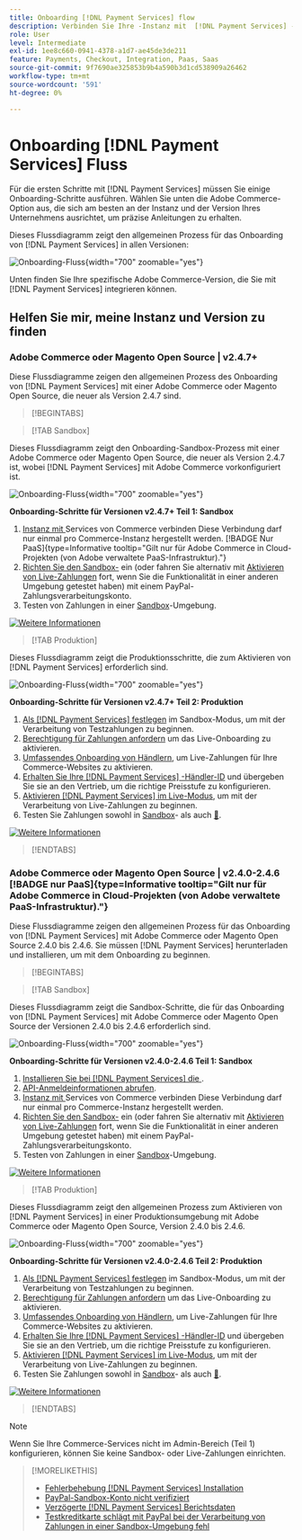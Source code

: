 ```yaml
---
title: Onboarding [!DNL Payment Services] flow
description: Verbinden Sie Ihre -Instanz mit  [!DNL Payment Services] -Funktionalität, indem Sie einige Onboarding-Schritte ausführen.
role: User
level: Intermediate
exl-id: 1ee8c660-0941-4378-a1d7-ae45de3de211
feature: Payments, Checkout, Integration, Paas, Saas
source-git-commit: 9f7690ae325853b9b4a590b3d1cd538909a26462
workflow-type: tm+mt
source-wordcount: '591'
ht-degree: 0%

---
```


# Onboarding [!DNL Payment Services] Fluss

Für die ersten Schritte mit [!DNL Payment Services] müssen Sie einige Onboarding-Schritte ausführen. Wählen Sie unten die Adobe Commerce-Option aus, die sich am besten an der Instanz und der Version Ihres Unternehmens ausrichtet, um präzise Anleitungen zu erhalten.

Dieses Flussdiagramm zeigt den allgemeinen Prozess für das Onboarding von [!DNL Payment Services] in allen Versionen:

![Onboarding-Fluss](assets/flow-payment-services.png){width="700" zoomable="yes"}

Unten finden Sie Ihre spezifische Adobe Commerce-Version, die Sie mit [!DNL Payment Services] integrieren können.

## Helfen Sie mir, meine Instanz und Version zu finden

### Adobe Commerce oder Magento Open Source | v2.4.7+

Diese Flussdiagramme zeigen den allgemeinen Prozess des Onboarding von [!DNL Payment Services] mit einer Adobe Commerce oder Magento Open Source, die neuer als Version 2.4.7 sind.

>[!BEGINTABS]

>[!TAB Sandbox]

Dieses Flussdiagramm zeigt den Onboarding-Sandbox-Prozess mit einer Adobe Commerce oder Magento Open Source, die neuer als Version 2.4.7 ist, wobei [!DNL Payment Services] mit Adobe Commerce vorkonfiguriert ist.

![Onboarding-Fluss](assets/flow-sandbox-configuration-onboarding-2.4.7.png){width="700" zoomable="yes"}

**Onboarding-Schritte für Versionen v2.4.7+ Teil 1: Sandbox**

1. [Instanz mit &#x200B;](connect.md#configure-commerce-services) Services von Commerce verbinden Diese Verbindung darf nur einmal pro Commerce-Instanz hergestellt werden. [!BADGE Nur PaaS]{type=Informative tooltip="Gilt nur für Adobe Commerce in Cloud-Projekten (von Adobe verwaltete PaaS-Infrastruktur)."}
1. [Richten Sie den Sandbox-](sandbox.md#enable-sandbox-testing) ein (oder fahren Sie alternativ mit [Aktivieren von Live-Zahlungen](sandbox.md#enable-live-payments) fort, wenn Sie die Funktionalität in einer anderen Umgebung getestet haben) mit einem PayPal-Zahlungsverarbeitungskonto.
1. Testen von Zahlungen in einer [Sandbox](sandbox.md#test-in-sandbox-environment)-Umgebung.

[![Weitere Informationen](assets/learn-more-button.svg)](https://helpx.adobe.com/de/legal/product-descriptions/payment-services-for-Adobe-Commerce-and-Magento-Open-Source-On-demand-Services.html)

>[!TAB Produktion]

Dieses Flussdiagramm zeigt die Produktionsschritte, die zum Aktivieren von [!DNL Payment Services] erforderlich sind.

![Onboarding-Fluss](assets/flow-production-payment-services.png){width="700" zoomable="yes"}

**Onboarding-Schritte für Versionen v2.4.7+ Teil 2: Produktion**

1. [Als  [!DNL Payment Services]  festlegen](production.md#set-payment-services-as-payment-method) im Sandbox-Modus, um mit der Verarbeitung von Testzahlungen zu beginnen.
1. [Berechtigung für Zahlungen anfordern](production.md#request-payments-entitlement-from-adobe) um das Live-Onboarding zu aktivieren.
1. [Umfassendes Onboarding von Händlern](production.md#complete-merchant-onboarding), um Live-Zahlungen für Ihre Commerce-Websites zu aktivieren.
1. [Erhalten Sie Ihre  [!DNL Payment Services] -Händler-ID](production.md#configure-pricing-tier) und übergeben Sie sie an den Vertrieb, um die richtige Preisstufe zu konfigurieren.
1. [Aktivieren [!DNL Payment Services] im Live-Modus](production.md#enable-live-payments), um mit der Verarbeitung von Live-Zahlungen zu beginnen.
1. Testen Sie Zahlungen sowohl in [Sandbox](sandbox.md#test-in-sandbox-environment)- als auch [&#128279;](production.md#test-in-production).

[![Weitere Informationen](assets/learn-more-button.svg)](production.md)

>[!ENDTABS]

### Adobe Commerce oder Magento Open Source | v2.4.0-2.4.6 [!BADGE nur PaaS]{type=Informative tooltip="Gilt nur für Adobe Commerce in Cloud-Projekten (von Adobe verwaltete PaaS-Infrastruktur)."}

Diese Flussdiagramme zeigen den allgemeinen Prozess für das Onboarding von [!DNL Payment Services] mit Adobe Commerce oder Magento Open Source 2.4.0 bis 2.4.6. Sie müssen [!DNL Payment Services] herunterladen und installieren, um mit dem Onboarding zu beginnen.

>[!BEGINTABS]

>[!TAB Sandbox]

Dieses Flussdiagramm zeigt die Sandbox-Schritte, die für das Onboarding von [!DNL Payment Services] mit Adobe Commerce oder Magento Open Source der Versionen 2.4.0 bis 2.4.6 erforderlich sind.

![Onboarding-Fluss](assets/flow-sandbox-installation-configuration-onboarding-2.4.0.png){width="700" zoomable="yes"}

**Onboarding-Schritte für Versionen v2.4.0-2.4.6 Teil 1: Sandbox**

1. [Installieren Sie bei  [!DNL Payment Services]  die &#x200B;](install.md#get-payment-services).
1. [API-Anmeldeinformationen abrufen](connect.md#obtain-api-credentials).
1. [Instanz mit &#x200B;](connect.md#configure-commerce-services) Services von Commerce verbinden Diese Verbindung darf nur einmal pro Commerce-Instanz hergestellt werden.
1. [Richten Sie den Sandbox-](sandbox.md#enable-sandbox-testing) ein (oder fahren Sie alternativ mit [Aktivieren von Live-Zahlungen](sandbox.md#enable-live-payments) fort, wenn Sie die Funktionalität in einer anderen Umgebung getestet haben) mit einem PayPal-Zahlungsverarbeitungskonto.
1. Testen von Zahlungen in einer [Sandbox](sandbox.md#test-in-sandbox-environment)-Umgebung.

[![Weitere Informationen](assets/learn-more-button.svg)](https://helpx.adobe.com/de/legal/product-descriptions/payment-services-for-Adobe-Commerce-and-Magento-Open-Source-On-demand-Services.html)

>[!TAB Produktion]

Dieses Flussdiagramm zeigt den allgemeinen Prozess zum Aktivieren von [!DNL Payment Services] in einer Produktionsumgebung mit Adobe Commerce oder Magento Open Source, Version 2.4.0 bis 2.4.6.

![Onboarding-Fluss](assets/flow-production-payment-services.png){width="700" zoomable="yes"}

**Onboarding-Schritte für Versionen v2.4.0-2.4.6 Teil 2: Produktion**

1. [Als  [!DNL Payment Services]  festlegen](production.md#set-payment-services-as-payment-method) im Sandbox-Modus, um mit der Verarbeitung von Testzahlungen zu beginnen.
1. [Berechtigung für Zahlungen anfordern](production.md#request-payments-entitlement-from-adobe) um das Live-Onboarding zu aktivieren.
1. [Umfassendes Onboarding von Händlern](production.md#complete-merchant-onboarding), um Live-Zahlungen für Ihre Commerce-Websites zu aktivieren.
1. [Erhalten Sie Ihre  [!DNL Payment Services] -Händler-ID](production.md#configure-pricing-tier) und übergeben Sie sie an den Vertrieb, um die richtige Preisstufe zu konfigurieren.
1. [Aktivieren [!DNL Payment Services] im Live-Modus](production.md#enable-live-payments), um mit der Verarbeitung von Live-Zahlungen zu beginnen.
1. Testen Sie Zahlungen sowohl in [Sandbox](sandbox.md#test-in-sandbox-environment)- als auch [&#128279;](production.md#test-in-production).

[![Weitere Informationen](assets/learn-more-button.svg)](onboard.md)

>[!ENDTABS]

>[!NOTE]
>
>Wenn Sie Ihre Commerce-Services nicht im Admin-Bereich (Teil 1) konfigurieren, können Sie keine Sandbox- oder Live-Zahlungen einrichten.

>[!MORELIKETHIS]
>
> * [Fehlerbehebung [!DNL Payment Services] Installation](https://experienceleague.adobe.com/docs/commerce-knowledge-base/kb/troubleshooting/payments/payservices-install.html?lang=de)
> * [PayPal-Sandbox-Konto nicht verifiziert](https://experienceleague.adobe.com/docs/commerce-knowledge-base/kb/troubleshooting/payments/payservices-paypal-acct.html?lang=de)
> * [Verzögerte [!DNL Payment Services] Berichtsdaten](https://experienceleague.adobe.com/docs/commerce-knowledge-base/kb/troubleshooting/payments/payservices-report-info-delayed.html?lang=de)
> * [Testkreditkarte schlägt mit PayPal bei der Verarbeitung von Zahlungen in einer Sandbox-Umgebung fehl](https://experienceleague.adobe.com/docs/commerce-knowledge-base/kb/troubleshooting/payments/payservices-cc-sandbox-failure.html?lang=de)